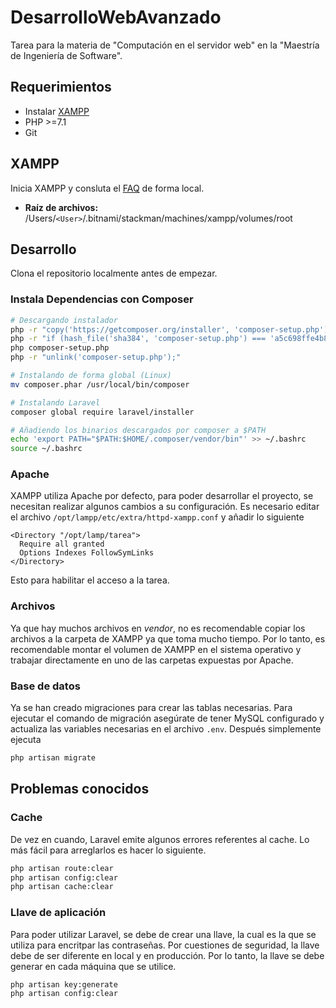 # DesarrolloWebAvanzado
Tarea para la materia de "Computación en el servidor web" en la "Maestría de Ingeniería de
Software".

## Requerimientos

- Instalar [XAMPP](https://www.apachefriends.org/index.html)
- PHP >=7.1
- Git

## XAMPP

Inicia XAMPP y consluta el [FAQ](http://localhost:8080) de forma local.

- **Raíz de archivos:** /Users/`<User>`/.bitnami/stackman/machines/xampp/volumes/root

## Desarrollo

Clona el repositorio localmente antes de empezar.

### Instala Dependencias con Composer

```sh
# Descargando instalador
php -r "copy('https://getcomposer.org/installer', 'composer-setup.php');"
php -r "if (hash_file('sha384', 'composer-setup.php') === 'a5c698ffe4b8e849a443b120cd5ba38043260d5c4023dbf93e1558871f1f07f58274fc6f4c93bcfd858c6bd0775cd8d1') { echo 'Installer verified'; } else { echo 'Installer corrupt'; unlink('composer-setup.php'); } echo PHP_EOL;"
php composer-setup.php
php -r "unlink('composer-setup.php');"

# Instalando de forma global (Linux)
mv composer.phar /usr/local/bin/composer

# Instalando Laravel
composer global require laravel/installer

# Añadiendo los binarios descargados por composer a $PATH
echo 'export PATH="$PATH:$HOME/.composer/vendor/bin"' >> ~/.bashrc
source ~/.bashrc
```

### Apache

XAMPP utiliza Apache por defecto, para poder desarrollar el proyecto, se necesitan realizar algunos
cambios a su configuración. Es necesario editar el archivo `/opt/lampp/etc/extra/httpd-xampp.conf` y
añadir lo siguiente

```
<Directory "/opt/lamp/tarea">
  Require all granted
  Options Indexes FollowSymLinks
</Directory>
```

Esto para habilitar el acceso a la tarea.

### Archivos

Ya que hay muchos archivos en _vendor_, no es recomendable copiar los archivos a la carpeta de
XAMPP ya que toma mucho tiempo. Por lo tanto, es recomendable montar el volumen de XAMPP en el
sistema operativo y trabajar directamente en uno de las carpetas expuestas por Apache.

### Base de datos

Ya se han creado migraciones para crear las tablas necesarias. Para ejecutar el comando de
migración asegúrate de tener MySQL configurado y actualiza las variables necesarias en el archivo
`.env`. Después simplemente ejecuta

```sh
php artisan migrate
```

## Problemas conocidos

### Cache
De vez en cuando, Laravel emite algunos errores referentes al cache. Lo más fácil para arreglarlos
es hacer lo siguiente.

```sh
php artisan route:clear
php artisan config:clear
php artisan cache:clear
```

### Llave de aplicación

Para poder utilizar Laravel, se debe de crear una llave, la cual es la que se utiliza para
encritpar las contraseñas. Por cuestiones de seguridad, la llave debe de ser diferente en local y
en producción. Por lo tanto, la llave se debe generar en cada máquina que se utilice.

```sh
php artisan key:generate
php artisan config:clear
```
